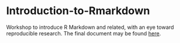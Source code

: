 # Introduction-to-Rmarkdown

Workshop to introduce R Markdown and related, with an eye toward reproducible research.  The final document may be found [here](https://m-clark.github.io/Introduction-to-Rmarkdown/).
